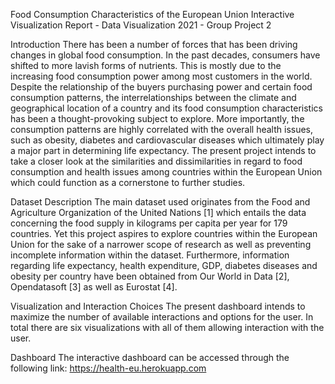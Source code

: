 Food Consumption Characteristics of the European Union Interactive Visualization Report - Data Visualization 2021 - Group Project 2

Introduction
There has been a number of forces that has been driving changes in global food consumption. In the past decades, consumers have shifted to more lavish forms of nutrients. This is mostly due to the increasing food consumption power among most customers in the world. Despite the relationship of the buyers purchasing power and certain food consumption patterns, the interrelationships between the climate and geographical location of a country and its food consumption characteristics has been a thought-provoking subject to explore. More importantly, the consumption patterns are highly correlated with the overall health issues, such as obesity, diabetes and cardiovascular diseases which ultimately play a major part in determining life expectancy.
The present project intends to take a closer look at the similarities and dissimilarities in regard to food consumption and health issues among countries within the European Union which could function as a cornerstone to further studies.

Dataset Description
The main dataset used originates from the Food and Agriculture Organization of the United Nations [1] which entails the data concerning the food supply in kilograms per capita per year for 179 countries. Yet this project aspires to explore countries within the European Union for the sake of a narrower scope of research as well as preventing incomplete information within the dataset. Furthermore, information regarding life expectancy, health expenditure, GDP, diabetes diseases and obesity per country have been obtained from Our World in Data [2], Opendatasoft [3] as well as Eurostat [4].

Visualization and Interaction Choices
The present dashboard intends to maximize the number of available interactions and options for the user. In total there are six visualizations with all of them allowing interaction with the user.

Dashboard
The interactive dashboard can be accessed through the following link:
https://health-eu.herokuapp.com
